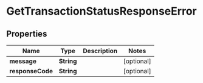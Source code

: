 

# GetTransactionStatusResponseError


## Properties

| Name | Type | Description | Notes |
|------------ | ------------- | ------------- | -------------|
|**message** | **String** |  |  [optional] |
|**responseCode** | **String** |  |  [optional] |



